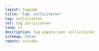 ```yaml
---
layout: tagpage
title: "Tag: solliciteren"
tag: solliciteren
ref: tag_solliciteren
lang: nl
description: Tag pagina voor solliciteren
sitemap: false
robots: noindex
---
```

